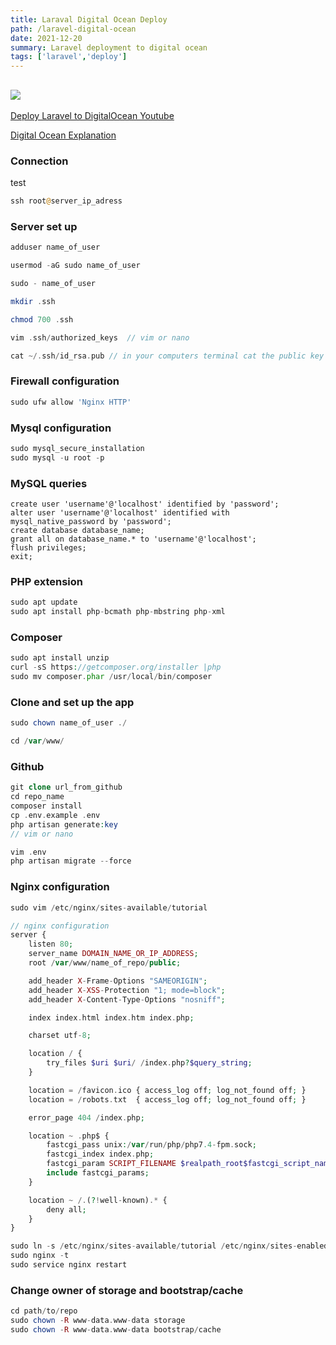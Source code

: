 ```yaml
---
title: Laraval Digital Ocean Deploy
path: /laravel-digital-ocean
date: 2021-12-20
summary: Laravel deployment to digital ocean
tags: ['laravel','deploy']
---
```

![](https://images.unsplash.com/photo-1588421357574-87938a86fa28?ixlib=rb-1.2.1&ixid=MnwxMjA3fDB8MHxwaG90by1wYWdlfHx8fGVufDB8fHx8&auto=format&fit=crop&w=1770&h=200)
---
[Deploy Laravel to DigitalOcean Youtube](https://www.youtube.com/watch?v=GhGDunq_OSw)

[Digital Ocean Explanation](https://www.digitalocean.com/community/tutorials/how-to-install-and-configure-laravel-with-lemp-on-ubuntu-18-04)

### Connection
test
```php
ssh root@server_ip_adress
```

### Server set up

```php
adduser name_of_user

usermod -aG sudo name_of_user

sudo - name_of_user

mkdir .ssh

chmod 700 .ssh

vim .ssh/authorized_keys  // vim or nano

cat ~/.ssh/id_rsa.pub // in your computers terminal cat the public key
```

### Firewall configuration
```php
sudo ufw allow 'Nginx HTTP' 
```

### Mysql configuration
```php
sudo mysql_secure_installation
sudo mysql -u root -p
```

### MySQL queries
```mysql
create user 'username'@'localhost' identified by 'password';
alter user 'username'@'localhost' identified with mysql_native_password by 'password';
create database database_name;
grant all on database_name.* to 'username'@'localhost';
flush privileges;
exit;
```

### PHP extension
```php
sudo apt update
sudo apt install php-bcmath php-mbstring php-xml
```

### Composer
```php
sudo apt install unzip
curl -sS https://getcomposer.org/installer |php
sudo mv composer.phar /usr/local/bin/composer
```

### Clone and set up the app
```php
sudo chown name_of_user ./
```

```php
cd /var/www/
```

### Github
```php
git clone url_from_github
cd repo_name
composer install
cp .env.example .env
php artisan generate:key
// vim or nano
```
```php
vim .env
php artisan migrate --force
```

### Nginx configuration
```php
sudo vim /etc/nginx/sites-available/tutorial
```
```php
// nginx configuration
server {
    listen 80;
    server_name DOMAIN_NAME_OR_IP_ADDRESS;
    root /var/www/name_of_repo/public;

    add_header X-Frame-Options "SAMEORIGIN";
    add_header X-XSS-Protection "1; mode=block";
    add_header X-Content-Type-Options "nosniff";

    index index.html index.htm index.php;

    charset utf-8;

    location / {
        try_files $uri $uri/ /index.php?$query_string;
    }

    location = /favicon.ico { access_log off; log_not_found off; }
    location = /robots.txt  { access_log off; log_not_found off; }

    error_page 404 /index.php;

    location ~ .php$ {
        fastcgi_pass unix:/var/run/php/php7.4-fpm.sock;
        fastcgi_index index.php;
        fastcgi_param SCRIPT_FILENAME $realpath_root$fastcgi_script_name;
        include fastcgi_params;
    }

    location ~ /.(?!well-known).* {
        deny all;
    }
}
```
```php
sudo ln -s /etc/nginx/sites-available/tutorial /etc/nginx/sites-enabled/tutorial
sudo nginx -t 
sudo service nginx restart
```

### Change owner of storage and bootstrap/cache
```php
cd path/to/repo
sudo chown -R www-data.www-data storage
sudo chown -R www-data.www-data bootstrap/cache
```


